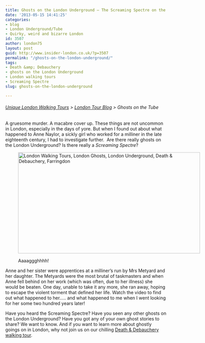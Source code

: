 ```yaml
---
title: Ghosts on the London Underground – The Screaming Spectre on the London Underground
date: '2013-05-15 14:41:25'
categories:
- blog
- London Underground/Tube
- Quirky, weird and bizarre London
id: 3507
author: london75
layout: post
guid: http://www.insider-london.co.uk/?p=3507
permalink: "/ghosts-on-the-london-underground/"
tags:
- Death &amp; Debauchery
- ghosts on the London Underground
- London walking tours
- Screaming Spectre
slug: ghosts-on-the-london-underground

---
```

###### <a title="London Walking Tours" href="http://www.insider-london.co.uk/" target="_blank">Unique London Walking Tours</a> > <a href="http://www.insider-london.co.uk/blog/" target="_blank">London Tour Blog</a> > Ghosts on the Tube

A gruesome murder. A macabre cover up. These things are not uncommon in London, especially in the days of yore. But when I found out about what happened to Anne Naylor, a sickly girl who worked for a milliner in the late eighteenth century, I had to investigate further.  Are there really ghosts on the London Underground? Is there really a _Screaming Spectre_?<figure id="attachment_3509" style="width: 569px" class="wp-caption alignnone">

<a href="http://www.insider-london.co.uk/blog/2013/05/15/ghosts-on-the-london-underground/farringdon/" rel="attachment wp-att-3509"><img class="size-full wp-image-3509" alt="London Walking Tours, London Ghosts, London Underground, Death & Debauchery, Farringdon" src="http://www.insider-london.co.uk/wp-content/uploads/2012/12/Farringdon.jpg" width="569" height="315" /></a><figcaption class="wp-caption-text">Aaaaggghhhh!</figcaption></figure> 

Anne and her sister were apprentices at a milliner’s run by Mrs Metyard and her daughter. The Metyards were the most brutal of taskmasters and when Anne fell behind on her work (which was often, due to her illness) she would be beaten. One day, unable to take it any more, she ran away, hoping to escape the violent torment that defined her life. Watch the video to find out what happened to her&#8230;.. and what happened to me when I went looking for her some two hundred years later!



Have you heard the Screaming Spectre? Have you seen any other ghosts on the London Underground? Have you got any of your own ghost stories to share? We want to know. And if you want to learn more about ghostly goings on in London, why not join us on our chilling [Death & Debauchery walking tour](http://www.insider-london.co.uk/weird-london-murders-walking-tours/).